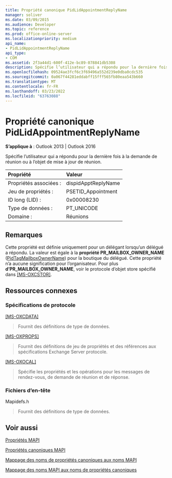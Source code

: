 ```yaml
---
title: Propriété canonique PidLidAppointmentReplyName
manager: soliver
ms.date: 03/09/2015
ms.audience: Developer
ms.topic: reference
ms.prod: office-online-server
ms.localizationpriority: medium
api_name:
- PidLidAppointmentReplyName
api_type:
- COM
ms.assetid: 2f3a44d1-600f-412e-bc89-078841db5308
description: Spécifie l’utilisateur qui a répondu pour la dernière fois à la demande de réunion ou à l’objet de mise à jour de réunion. Cette propriété est définie uniquement pour un délégant lorsqu’un délégué a répondu.
ms.openlocfilehash: 09524ae3fcf6c3f69496a552d239e0dba0cdc535
ms.sourcegitcommit: 0a067f44281eddabff15fff565fb80eaa543b660
ms.translationtype: MT
ms.contentlocale: fr-FR
ms.lasthandoff: 03/23/2022
ms.locfileid: "63763088"
---
```

# <a name="pidlidappointmentreplyname-canonical-property"></a>Propriété canonique PidLidAppointmentReplyName

  
  
**S’applique à** : Outlook 2013 | Outlook 2016 
  
Spécifie l’utilisateur qui a répondu pour la dernière fois à la demande de réunion ou à l’objet de mise à jour de réunion.
  
|Propriété |Valeur |
|:-----|:-----|
|Propriétés associées :  <br/> |dispidApptReplyName  <br/> |
|Jeu de propriétés :  <br/> |PSETID_Appointment  <br/> |
|ID long (LID) :  <br/> |0x00008230  <br/> |
|Type de données :  <br/> |PT_UNICODE  <br/> |
|Domaine :  <br/> |Réunions  <br/> |
   
## <a name="remarks"></a>Remarques

Cette propriété est définie uniquement pour un délégant lorsqu’un délégué a répondu. La valeur est égale à la **propriété PR_MAILBOX_OWNER_NAME** ([PidTagMailboxOwnerName](pidtagmailboxownername-canonical-property.md)) pour la boutique du délégué. Cette propriété n’a aucune signification pour l’organisateur. Pour plus **d’PR_MAILBOX_OWNER_NAME**, voir le protocole d’objet store spécifié dans [[MS-OXCSTOR]](https://msdn.microsoft.com/library/d42ed1e0-3e77-4264-bd59-7afc583510e2%28Office.15%29.aspx).
  
## <a name="related-resources"></a>Ressources connexes

### <a name="protocol-specifications"></a>Spécifications de protocole

[[MS-OXCDATA]](https://msdn.microsoft.com/library/1afa0cd9-b1a0-4520-b623-bf15030af5d8%28Office.15%29.aspx)
  
> Fournit des définitions de type de données.
    
[[MS-OXPROPS]](https://msdn.microsoft.com/library/f6ab1613-aefe-447d-a49c-18217230b148%28Office.15%29.aspx)
  
> Fournit des définitions de jeu de propriétés et des références aux spécifications Exchange Server protocole.
    
[[MS-OXOCAL]](https://msdn.microsoft.com/library/09861fde-c8e4-4028-9346-e7c214cfdba1%28Office.15%29.aspx)
  
> Spécifie les propriétés et les opérations pour les messages de rendez-vous, de demande de réunion et de réponse.
    
### <a name="header-files"></a>Fichiers d’en-tête

Mapidefs.h
  
> Fournit des définitions de type de données.
    
## <a name="see-also"></a>Voir aussi



[Propriétés MAPI](mapi-properties.md)
  
[Propriétés canoniques MAPI](mapi-canonical-properties.md)
  
[Mappage des noms de propriétés canoniques aux noms MAPI](mapping-canonical-property-names-to-mapi-names.md)
  
[Mappage des noms MAPI aux noms de propriétés canoniques](mapping-mapi-names-to-canonical-property-names.md)

